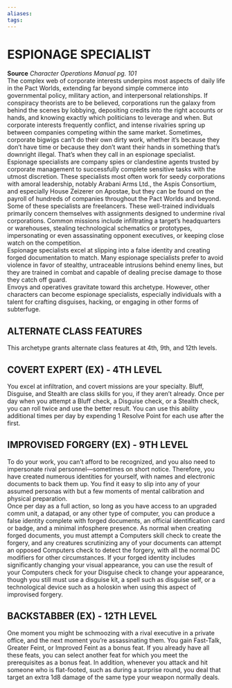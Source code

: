 ```yaml
---
aliases: 
tags: 
---
```

# ESPIONAGE SPECIALIST

**Source** _Character Operations Manual pg. 101_  
The complex web of corporate interests underpins most aspects of daily life in the Pact Worlds, extending far beyond simple commerce into governmental policy, military action, and interpersonal relationships. If conspiracy theorists are to be believed, corporations run the galaxy from behind the scenes by lobbying, depositing credits into the right accounts or hands, and knowing exactly which politicians to leverage and when. But corporate interests frequently conflict, and intense rivalries spring up between companies competing within the same market. Sometimes, corporate bigwigs can’t do their own dirty work, whether it’s because they don’t have time or because they don’t want their hands in something that’s downright illegal. That’s when they call in an espionage specialist.  
Espionage specialists are company spies or clandestine agents trusted by corporate management to successfully complete sensitive tasks with the utmost discretion. These specialists most often work for seedy corporations with amoral leadership, notably Arabani Arms Ltd., the Aspis Consortium, and especially House Zeizerer on Apostae, but they can be found on the payroll of hundreds of companies throughout the Pact Worlds and beyond. Some of these specialists are freelancers. These well-trained individuals primarily concern themselves with assignments designed to undermine rival corporations. Common missions include infiltrating a target’s headquarters or warehouses, stealing technological schematics or prototypes, impersonating or even assassinating opponent executives, or keeping close watch on the competition.  
Espionage specialists excel at slipping into a false identity and creating forged documentation to match. Many espionage specialists prefer to avoid violence in favor of stealthy, untraceable intrusions behind enemy lines, but they are trained in combat and capable of dealing precise damage to those they catch off guard.  
Envoys and operatives gravitate toward this archetype. However, other characters can become espionage specialists, especially individuals with a talent for crafting disguises, hacking, or engaging in other forms of subterfuge.  

## ALTERNATE CLASS FEATURES

This archetype grants alternate class features at 4th, 9th, and 12th levels.  

## COVERT EXPERT (EX) - 4TH LEVEL

You excel at infiltration, and covert missions are your specialty. Bluff, Disguise, and Stealth are class skills for you, if they aren’t already. Once per day when you attempt a Bluff check, a Disguise check, or a Stealth check, you can roll twice and use the better result. You can use this ability additional times per day by expending 1 Resolve Point for each use after the first.  

## IMPROVISED FORGERY (EX) - 9TH LEVEL

To do your work, you can’t afford to be recognized, and you also need to impersonate rival personnel—sometimes on short notice. Therefore, you have created numerous identities for yourself, with names and electronic documents to back them up. You find it easy to slip into any of your assumed personas with but a few moments of mental calibration and physical preparation.  
Once per day as a full action, so long as you have access to an upgraded comm unit, a datapad, or any other type of computer, you can produce a false identity complete with forged documents, an official identification card or badge, and a minimal infosphere presence. As normal when creating forged documents, you must attempt a Computers skill check to create the forgery, and any creatures scrutinizing any of your documents can attempt an opposed Computers check to detect the forgery, with all the normal DC modifiers for other circumstances. If your forged identity includes significantly changing your visual appearance, you can use the result of your Computers check for your Disguise check to change your appearance, though you still must use a disguise kit, a spell such as disguise self, or a technological device such as a holoskin when using this aspect of improvised forgery.  

## BACKSTABBER (EX) - 12TH LEVEL

One moment you might be schmoozing with a rival executive in a private office, and the next moment you’re assassinating them. You gain Fast-Talk, Greater Feint, or Improved Feint as a bonus feat. If you already have all these feats, you can select another feat for which you meet the prerequisites as a bonus feat. In addition, whenever you attack and hit someone who is flat-footed, such as during a surprise round, you deal that target an extra 1d8 damage of the same type your weapon normally deals.